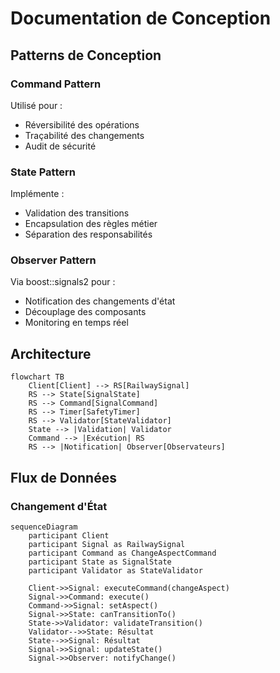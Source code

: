 # Documentation de Conception

## Patterns de Conception
### Command Pattern
Utilisé pour :
- Réversibilité des opérations
- Traçabilité des changements
- Audit de sécurité

### State Pattern
Implémente :
- Validation des transitions
- Encapsulation des règles métier
- Séparation des responsabilités

### Observer Pattern
Via boost::signals2 pour :
- Notification des changements d'état
- Découplage des composants
- Monitoring en temps réel

## Architecture
```mermaid
flowchart TB
    Client[Client] --> RS[RailwaySignal]
    RS --> State[SignalState]
    RS --> Command[SignalCommand]
    RS --> Timer[SafetyTimer]
    RS --> Validator[StateValidator]
    State --> |Validation| Validator
    Command --> |Exécution| RS
    RS --> |Notification| Observer[Observateurs]
```

## Flux de Données
### Changement d'État
```mermaid
sequenceDiagram
    participant Client
    participant Signal as RailwaySignal
    participant Command as ChangeAspectCommand
    participant State as SignalState
    participant Validator as StateValidator

    Client->>Signal: executeCommand(changeAspect)
    Signal->>Command: execute()
    Command->>Signal: setAspect()
    Signal->>State: canTransitionTo()
    State->>Validator: validateTransition()
    Validator-->>State: Résultat
    State-->>Signal: Résultat
    Signal->>Signal: updateState()
    Signal->>Observer: notifyChange()
```
